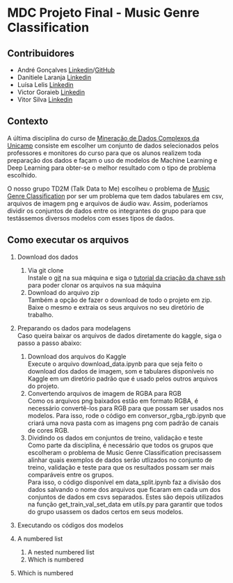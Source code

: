 # MDC Projeto Final - Music Genre Classification

## Contribuidores

*   André Gonçalves [Linkedin](https://www.linkedin.com/in/andregon%C3%A7alves/)/[GitHub](https://github.com/AndreGoncalves013)
*   Danitiele Laranja [Linkedin](https://www.linkedin.com/in/danitiele-laranja-b1232839/)
*   Luísa Lelis [Linkedin](https://www.linkedin.com/in/lu%C3%ADsa-lelis/)
*   Victor Goraieb [Linkedin](https://www.linkedin.com/in/victor-goraieb/)
*   Vitor Silva [Linkedin](https://www.linkedin.com/in/vitoranastaciosilva/)

## Contexto

A última disciplina do curso de [Mineração de Dados Complexos da Unicamp](https://www.ic.unicamp.br/~mdc/) consiste em escolher um conjunto de dados selecionados pelos professores e monitores do curso para que os alunos realizem toda preparação dos dados e façam o uso de modelos de Machine Learning e Deep Learning para obter-se o melhor resultado com o tipo de problema escolhido.

O nosso grupo TD2M (Talk Data to Me) escolheu o problema de [Music Genre Classification](https://www.kaggle.com/andradaolteanu/gtzan-dataset-music-genre-classification) por ser um problema que tem dados tabulares em csv, arquivos de imagem png e arquivos de áudio wav. Assim, poderíamos dividir os conjuntos de dados entre os integrantes do grupo para que testássemos diversos modelos com esses tipos de dados.

## Como executar os arquivos

1. Download dos dados
    1. Via git clone <br>
  Instale o [git](https://git-scm.com/downloads) na sua máquina e siga o [tutorial da criação da chave ssh](https://docs.github.com/en/authentication/connecting-to-github-with-ssh/adding-a-new-ssh-key-to-your-github-account) para poder clonar os arquivos na sua máquina 
    2. Download do arquivo zip <br>
  Também a opção de fazer o download de todo o projeto em zip. Baixe o mesmo e extraia os seus arquivos no seu diretório de trabalho. 
2. Preparando os dados para modelagens<br>
  Caso queira baixar os arquivos de dados diretamente do kaggle, siga o passo a passo abaixo:
    1.  Download dos arquivos do Kaggle<br>
  Execute o arquivo download_data.ipynb para que seja feito o download dos dados de imagem, som e tabulares disponíveis no Kaggle em um diretório padrão que é usado pelos outros arquivos do projeto.
    2.  Convertendo arquivos de imagem de RGBA para RGB<br>
  Como os arquivos png baixados estão em formato RGBA, é necessário convertê-los para RGB para que possam ser usados nos modelos. Para isso, rode o código em conversor_rgba_rgb.ipynb que criará uma nova pasta com as imagens png com padrão de canais de cores RGB.
    3.  Dividindo os dados em conjuntos de treino, validação e teste<br>
  Como parte da disciplina, é necessário que todos os grupos que escolheram o problema de Music Genre Classification precisassem alinhar quais exemplos de dados serão utlizados no conjunto de treino, validação e teste para que os resultados possam ser mais comparáveis entre os grupos. <br>
  Para isso, o código disponível em data_split.ipynb faz a divisão dos dados salvando o nome dos arquivos que ficaram em cada um dos conjuntos de dados em csvs separados. Estes são depois utilizados na função get_train_val_set_data em utils.py para garantir que todos do grupo usassem os dados certos em seus modelos.
3. Executando os códigos dos modelos<br>


1. A numbered list
    1. A nested numbered list
    2. Which is numbered
2. Which is numbered
